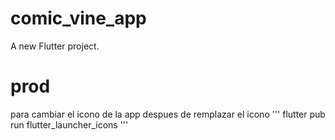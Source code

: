 # comic_vine_app

A new Flutter project.





# prod
para cambiar el icono de la app despues de remplazar el icono
'''
flutter pub run flutter_launcher_icons
'''